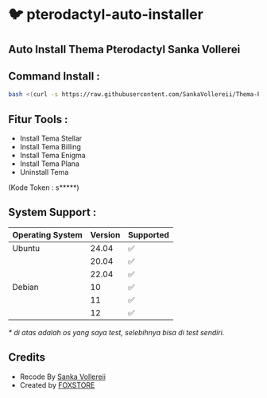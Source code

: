 # :bird: pterodactyl-auto-installer



## Auto Install Thema Pterodactyl Sanka Vollerei

## Command Install :

```bash
bash <(curl -s https://raw.githubusercontent.com/SankaVollereii/Thema-Pterodactyl/main/install.sh)
```

## Fitur Tools :

- Install Tema Stellar
- Install Tema Billing
- Install Tema Enigma
- Install Tema Plana
- Uninstall Tema

 (Kode Token : s*****)

## System Support :

| Operating System | Version | Supported          |
| ---------------- | ------- | ------------------ |
| Ubuntu           | 24.04   | :white_check_mark: |
|                  | 20.04   | :white_check_mark: |
|                  | 22.04   | :white_check_mark: |
| Debian           | 10      | :white_check_mark: |
|                  | 11      | :white_check_mark: |
|                  | 12      | :white_check_mark: |

_\* di atas adalah os yang saya test, selebihnya bisa di test sendiri._

## Credits 
- Recode By [ Sanka Vollereii ](https://github.com/SankaVollereii)
- Created by [ FOXSTORE ](https://github.com/Foxstoree)

